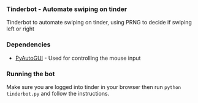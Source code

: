 ### Tinderbot - Automate swiping on tinder

Tinderbot to automate swiping on tinder, using PRNG to decide if swiping left or right

### Dependencies
* [PyAutoGUI](https://pyautogui.readthedocs.io/en/latest/) - Used for controlling the mouse input

### Running the bot
Make sure you are logged into tinder in your browser
then run `python tinderbot.py` and follow the instructions.


